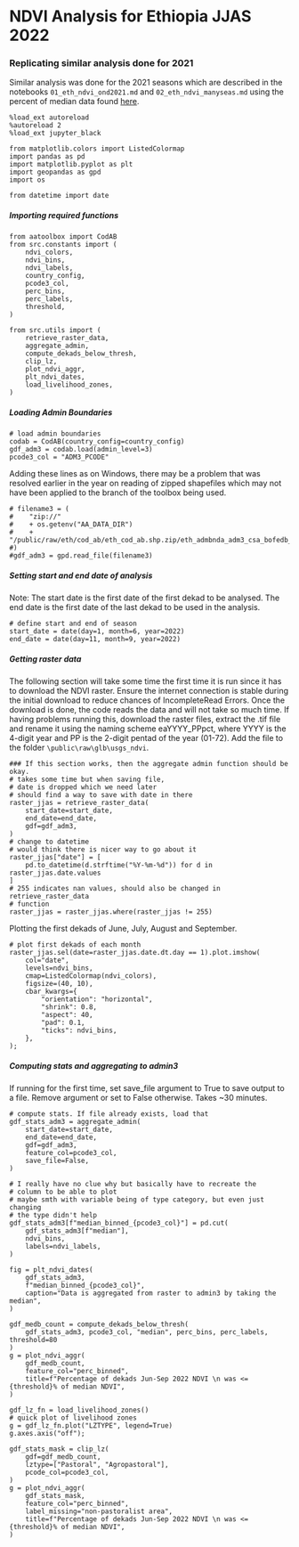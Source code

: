 # NDVI Analysis for Ethiopia JJAS 2022


### Replicating similar analysis done for 2021
Similar analysis was done for the 2021 seasons which are described in the notebooks `01_eth_ndvi_ond2021.md` and `02_eth_ndvi_manyseas.md`
using the percent of median data found [here](https://edcintl.cr.usgs.gov/downloads/sciweb1/shared/fews/web/africa/east/dekadal/emodis/ndvi_c6/percentofmedian/downloads/dekadal/).



```py3
%load_ext autoreload
%autoreload 2
%load_ext jupyter_black

from matplotlib.colors import ListedColormap
import pandas as pd
import matplotlib.pyplot as plt
import geopandas as gpd
import os

from datetime import date
```

##### Importing required functions

```py3
from aatoolbox import CodAB
from src.constants import (
    ndvi_colors,
    ndvi_bins,
    ndvi_labels,
    country_config,
    pcode3_col,
    perc_bins,
    perc_labels,
    threshold,
)

from src.utils import (
    retrieve_raster_data,
    aggregate_admin,
    compute_dekads_below_thresh,
    clip_lz,
    plot_ndvi_aggr,
    plt_ndvi_dates,
    load_livelihood_zones,
)
```

##### Loading Admin Boundaries

```py3
# load admin boundaries
codab = CodAB(country_config=country_config)
gdf_adm3 = codab.load(admin_level=3)
pcode3_col = "ADM3_PCODE"
```

Adding these lines as on Windows, there may be a problem that was resolved earlier in the year on reading of zipped shapefiles which may not have been applied to the branch of the toolbox being used.

```py3
# filename3 = (
#    "zip://"
#    + os.getenv("AA_DATA_DIR")
#    + "/public/raw/eth/cod_ab/eth_cod_ab.shp.zip/eth_admbnda_adm3_csa_bofedb_2021.shp"
#)
#gdf_adm3 = gpd.read_file(filename3)
```

##### Setting start and end date of analysis
Note: The start date is the first date of the first dekad to be analysed. The end date is the first date of the last dekad to be used in the analysis.

```py3
# define start and end of season
start_date = date(day=1, month=6, year=2022)
end_date = date(day=11, month=9, year=2022)
```

##### Getting raster data
The following section will take some time the first time it is run since it has to download the NDVI raster. Ensure the internet connection is stable during the initial download to reduce chances of IncompleteRead Errors. Once the download is done, the code reads the data and will not take so much time. If having problems running this, download the raster files, extract the .tif file and rename it using the naming scheme eaYYYY_PPpct, where YYYY is the 4-digit year and PP is the 2-digit pentad of the year (01-72). Add the file to the folder `\public\raw\glb\usgs_ndvi`.

```py3
### If this section works, then the aggregate admin function should be okay.
# takes some time but when saving file,
# date is dropped which we need later
# should find a way to save with date in there
raster_jjas = retrieve_raster_data(
    start_date=start_date,
    end_date=end_date,
    gdf=gdf_adm3,
)
# change to datetime
# would think there is nicer way to go about it
raster_jjas["date"] = [
    pd.to_datetime(d.strftime("%Y-%m-%d")) for d in raster_jjas.date.values
]
# 255 indicates nan values, should also be changed in retrieve_raster_data
# function
raster_jjas = raster_jjas.where(raster_jjas != 255)
```

Plotting the first dekads of June, July, August and September.

```py3
# plot first dekads of each month
raster_jjas.sel(date=raster_jjas.date.dt.day == 1).plot.imshow(
    col="date",
    levels=ndvi_bins,
    cmap=ListedColormap(ndvi_colors),
    figsize=(40, 10),
    cbar_kwargs={
        "orientation": "horizontal",
        "shrink": 0.8,
        "aspect": 40,
        "pad": 0.1,
        "ticks": ndvi_bins,
    },
);
```

##### Computing stats and aggregating to admin3
If running for the first time, set save_file argument to True to save output to a file. Remove argument or set to False otherwise. Takes ~30 minutes.

```py3
# compute stats. If file already exists, load that
gdf_stats_adm3 = aggregate_admin(
    start_date=start_date,
    end_date=end_date,
    gdf=gdf_adm3,
    feature_col=pcode3_col,
    save_file=False,
)
```

```py3
# I really have no clue why but basically have to recreate the
# column to be able to plot
# maybe smth with variable being of type category, but even just changing
# the type didn't help
gdf_stats_adm3[f"median_binned_{pcode3_col}"] = pd.cut(
    gdf_stats_adm3[f"median"],
    ndvi_bins,
    labels=ndvi_labels,
)
```

```py3
fig = plt_ndvi_dates(
    gdf_stats_adm3,
    f"median_binned_{pcode3_col}",
    caption="Data is aggregated from raster to admin3 by taking the median",
)
```

```py3
gdf_medb_count = compute_dekads_below_thresh(
    gdf_stats_adm3, pcode3_col, "median", perc_bins, perc_labels, threshold=80
)
g = plot_ndvi_aggr(
    gdf_medb_count,
    feature_col="perc_binned",
    title=f"Percentage of dekads Jun-Sep 2022 NDVI \n was <={threshold}% of median NDVI",
)
```

```py3
gdf_lz_fn = load_livelihood_zones()
# quick plot of livelihood zones
g = gdf_lz_fn.plot("LZTYPE", legend=True)
g.axes.axis("off");
```

```py3
gdf_stats_mask = clip_lz(
    gdf=gdf_medb_count,
    lztype=["Pastoral", "Agropastoral"],
    pcode_col=pcode3_col,
)
g = plot_ndvi_aggr(
    gdf_stats_mask,
    feature_col="perc_binned",
    label_missing="non-pastoralist area",
    title=f"Percentage of dekads Jun-Sep 2022 NDVI \n was <={threshold}% of median NDVI",
)
```
